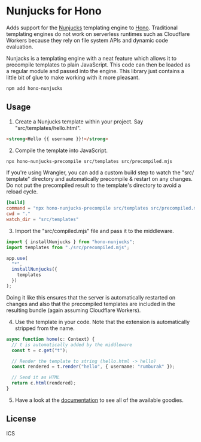 # Nunjucks for Hono

Adds support for the [Nunjucks](https://mozilla.github.io/nunjucks/) templating 
engine to [Hono](https://hono.dev/). Traditional templating engines do not work on 
serverless runtimes such as Cloudflare Workers because they rely on file system APIs and
dynamic code evaluation.

Nunjacks is a templating engine with a neat feature which allows it to
precompile templates to plain JavaScript. This code can then be loaded as a
regular module and passed into the engine. This library just contains a little bit
of glue to make working with it more pleasant.

```bash
npm add hono-nunjucks
```

## Usage

1. Create a Nunjucks template within your project. Say "src/templates/hello.html".

```html
<strong>Hello {{ username }}!</strong>
```

2. Compile the template into JavaScript.

```bash
npx hono-nunjucks-precompile src/templates src/precompiled.mjs
```

If you're using Wrangler, you can add a custom build step to watch the "src/
template" directory  and automatically precompile & restart on any changes. Do
not put the precompiled result to the template's directory to avoid a reload
cycle.

```toml
[build]
command = "npx hono-nunjucks-precompile src/templates src/precompiled.mjs"
cwd = "."
watch_dir = "src/templates"
```

3. Import the "src/compiled.mjs" file and pass it to the middleware.

```typescript
import { installNunjucks } from "hono-nunjucks";
import templates from "./src/precompiled.mjs";

app.use(
  "*",
  installNunjucks({
    templates
  })
);
```

Doing it like this ensures that the server is automatically restarted on changes
and also that the precompiled templates are included in the resulting bundle
(again assuming Cloudflare Workers).

4. Use the template in your code. Note that the extension is automatically
stripped from the name.

```typescript
async function home(c: Context) {
  // t is automatically added by the middleware
  const t = c.get("t");

  // Render the template to string (hello.html -> hello)
  const rendered = t.render("hello", { username: "rumburak" });

  // Send it as HTML
  return c.html(rendered);
}
```

5. Have a look at the [documentation](https://mozilla.github.io/nunjucks/templating.html) to 
see all of the available goodies.

## License

ICS
